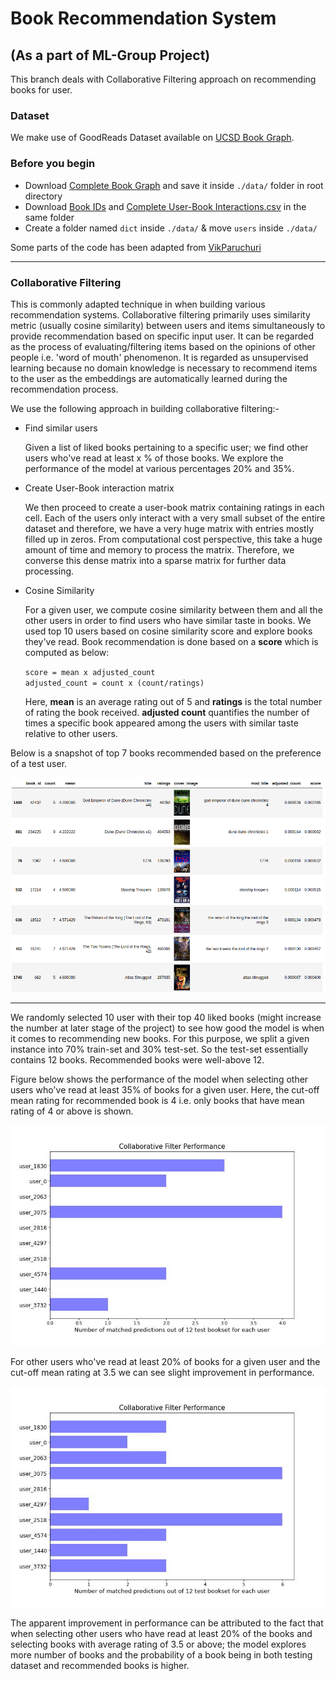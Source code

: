# Book Recommendation System

## (As a part of ML-Group Project)
This branch deals with Collaborative Filtering approach on recommending books for user.

### Dataset

We make use of GoodReads Dataset available on [UCSD Book Graph](https://sites.google.com/eng.ucsd.edu/ucsdbookgraph/home). 

### Before you begin

- Download [Complete Book Graph](https://drive.google.com/uc?id=1LXpK1UfqtP89H1tYy0pBGHjYk8IhigUK) and save it inside `./data/` folder in root directory
- Download [Book IDs](https://drive.google.com/uc?id=1CHTAaNwyzvbi1TR08MJrJ03BxA266Yxr) and [Complete User-Book Interactions.csv](https://drive.google.com/open?id=1zmylV7XW2dfQVCLeg1LbllfQtHD2KUon) in the same folder
- Create a folder named `dict` inside `./data/` & move `users` inside `./data/`

Some parts of the code has been adapted from [VikParuchuri](https://github.com/dataquestio/project-walkthroughs/tree/master/books)

---

### Collaborative Filtering
This is commonly adapted technique in when building various recommendation systems. Collaborative filtering primarily uses similarity metric (usually cosine similarity) between users and items simultaneously to provide recommendation based on specific input user. It can be regarded as the process of evaluating/filtering items based on the opinions of other people i.e. 'word of mouth' phenomenon. It is regarded as unsupervised learning because no domain knowledge is necessary to recommend items to the user as the embeddings are automatically learned during the recommendation process. 

We use the following approach in building collaborative filtering:-
* Find similar users
  
  Given a list of liked books pertaining to a specific user; we find other users who've read at least x % of those books. We explore the performance of the model at various percentages 20% and 35%.
  
* Create User-Book interaction matrix
  
  We then proceed to create a user-book matrix containing ratings in each cell. Each of the users only interact with a very small subset of the entire dataset and therefore, we have a very huge matrix with entries mostly filled up in zeros. From computational cost perspective, this take a huge amount of time and memory to process the matrix. Therefore, we converse this dense matrix into a sparse matrix for further data processing.
  
* Cosine Similarity

  For a given user, we compute cosine similarity between them and all the other users in order to find users who have similar taste in books. We used top 10 users based on cosine similarity score and explore books they've read. Book recommendation is done based on a <b>score</b> which is computed as below: 
 
  `score = mean x adjusted_count` <br> 
  `adjusted_count = count x (count/ratings)` <br>
  
  Here, <b>mean</b> is an average rating out of 5 and <b>ratings</b> is the total number of rating the book received. <b>adjusted count</b> quantifies the number of times a specific book appeared among the users with similar taste relative to other users. <br>
  
Below is a snapshot of top 7 books recommended based on the preference of a test user.


![Figure](https://github.com/b53k/Book-Recommendation-System/blob/main/figs/recs.png)

---
We randomly selected 10 user with their top 40 liked books (might increase the number at later stage of the project) to see how good the model is when it comes to recommending new books. For this purpose, we split a given instance into 70% train-set and 30% test-set. So the test-set essentially contains 12 books. Recommended books were well-above 12.

Figure below shows the performance of the model when selecting other users who've read at least 35% of books for a given user. Here, the cut-off mean rating for recommended book is 4 i.e. only books that have mean rating of 4 or above is shown.

![Figure1](https://github.com/b53k/Book-Recommendation-System/blob/main/figs/35%25%20result.jpg)

For other users who've read at least 20% of books for a given user and the cut-off mean rating at 3.5 we can see slight improvement in performance.

![Figure2](https://github.com/b53k/Book-Recommendation-System/blob/main/figs/20%25%20result.jpg) 

The apparent improvement in performance can be attributed to the fact that when selecting other users who have read at least 20% of the books and selecting books with average rating of 3.5 or above; the model explores more number of books and the probability of a book being in both testing dataset and recommended books is higher.
